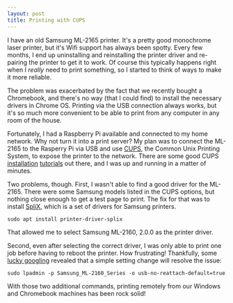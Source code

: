 ```yaml
---
layout: post
title: Printing with CUPS
---
```


I have an old Samsung ML-2165 printer. It's a pretty good monochrome laser printer, but it's Wifi support has always been spotty. Every few months, I end up uninstalling and reinstalling the printer driver and re-pairing the printer to get it to work. Of course this typically happens right when I _really_ need to print something, so I started to think of ways to make it more reliable.

The problem was exacerbated by the fact that we recently bought a Chromebook, and there's no way (that I could find) to install the necessary drivers in Chrome OS. Printing via the USB connection always works, but it's so much more convenient to be able to print from any computer in any room of the house.

Fortunately, I had a Raspberry Pi available and connected to my home network. Why not turn it into a print server? My plan was to connect the ML-2165 to the Rasperry Pi via USB and use [CUPS](https://cups.org), the Common Unix Printing System, to expose the printer to the network. There are some good CUPS [installation](https://www.howtogeek.com/169679/how-to-add-a-printer-to-your-raspberry-pi-or-other-linux-computer/) [tutorials](https://www.raspberrypi.org/blog/printing-at-home-from-your-raspberry-pi/) out there, and I was up and running in a matter of minutes.

Two problems, though. First, I wasn't able to find a good driver for the ML-2165. There were some Samsung models listed in the CUPS options, but nothing close enough to get a test page to print. The fix for that was to install [SpliX](http://splix.ap2c.org/), which is a set of drivers for Samsung printers.

```
sudo apt install printer-driver-splix
```

That allowed me to select Samsung ML-2160, 2.0.0 as the printer driver.

Second, even after selecting the correct driver, I was only able to print one job before having to reboot the printer. How frustrating! Thankfully, some [lucky googling](https://wiki.debian.org/CUPSDebugging#Problems_Printing_to_a_USB_Connected_Printer) revealed that a simple setting change will resolve the issue:

```
sudo lpadmin -p Samsung_ML-2160_Series -o usb-no-reattach-default=true
```

With those two additional commands, printing remotely from our Windows and Chromebook machines has been rock solid!